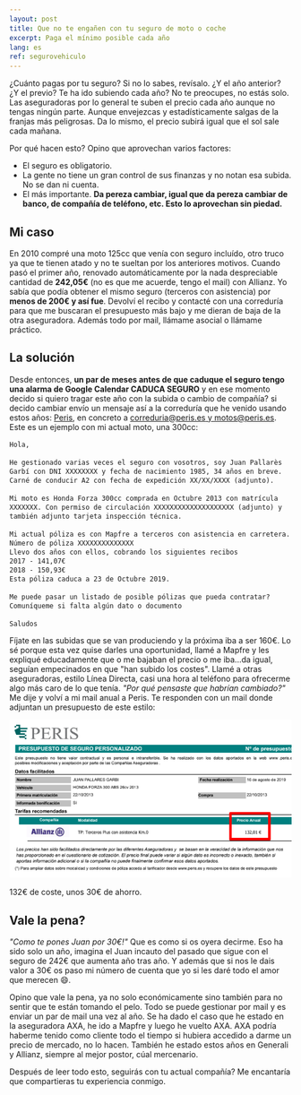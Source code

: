 ```yaml
---
layout: post
title: Que no te engañen con tu seguro de moto o coche
excerpt: Paga el mínimo posible cada año
lang: es
ref: segurovehiculo
---
```


¿Cuánto pagas por tu seguro? Si no lo sabes, revísalo. ¿Y el año anterior? ¿Y el previo? Te ha ido subiendo cada año? No te preocupes, no estás solo. Las aseguradoras por lo general te suben el precio cada año aunque no tengas ningún parte. Aunque envejezcas y estadísticamente salgas de la franjas más peligrosas. Da lo mismo, el precio subirá igual que el sol sale cada mañana.

Por qué hacen esto? Opino que aprovechan varios factores:

- El seguro es obligatorio.
- La gente no tiene un gran control de sus finanzas y no notan esa subida. No se dan ni cuenta.
- El más importante. **Da pereza cambiar, igual que da pereza cambiar de banco, de compañía de teléfono, etc. Esto lo aprovechan sin piedad.**

## Mi caso

En 2010 compré una moto 125cc que venía con seguro incluído, otro truco ya que te tienen atado y no te sueltan por los anteriores motivos. Cuando pasó el primer año, renovado automáticamente por la nada despreciable cantidad de **242,05€** (no es que me acuerde, tengo el mail) con Allianz. Yo sabía que podía obtener el mismo seguro (terceros con asistencia) por **menos de 200€ y así fue**. Devolví el recibo y contacté con una correduría para que me buscaran el presupuesto más bajo y me dieran de baja de la otra aseguradora. Además todo por mail, llámame asocial o llámame práctico.

## La solución

Desde entonces, **un par de meses antes de que caduque el seguro tengo una alarma de Google Calendar CADUCA SEGURO** y en ese momento decido si quiero tragar este año con la subida o cambio de compañía? si decido cambiar envío un mensaje así a la correduría que he venido usando estos años: [Peris](https://www.peris.es/), en concreto a [correduria@peris.es y motos@peris.es](mailto:correduria@peris.es,motos@peris.es). Este es un ejemplo con mi actual moto, una 300cc:

```
Hola,

He gestionado varias veces el seguro con vosotros, soy Juan Pallarès Garbí con DNI XXXXXXXX y fecha de nacimiento 1985, 34 años en breve. Carné de conducir A2 con fecha de expedición XX/XX/XXXX (adjunto).

Mi moto es Honda Forza 300cc comprada en Octubre 2013 con matrícula XXXXXXX. Con permiso de circulación XXXXXXXXXXXXXXXXXXXX (adjunto) y también adjunto tarjeta inspección técnica.

Mi actual póliza es con Mapfre a terceros con asistencia en carretera. Número de póliza XXXXXXXXXXXXXX
Llevo dos años con ellos, cobrando los siguientes recibos
2017 - 141,07€
2018 - 150,93€
Esta póliza caduca a 23 de Octubre 2019.

Me puede pasar un listado de posible pólizas que pueda contratar?
Comuníqueme si falta algún dato o documento

Saludos
```

Fíjate en las subidas que se van produciendo y la próxima iba a ser 160€. Lo sé porque esta vez quise darles una oportunidad, llamé a Mapfre y les expliqué educadamente que o me bajaban el precio o me iba...da igual, seguían empecinados en que "han subido los costes". Llamé a otras aseguradoras, estilo Línea Directa, casi una hora al teléfono para ofrecerme algo más caro de lo que tenía. _"Por qué pensaste que habrían cambiado?"_ Me dije y volví a mi mail anual a Peris. Te responden con un mail donde adjuntan un presupuesto de este estilo:

![Captura presupuesto Peris](../images/presupuesto_peris.png)

132€ de coste, unos 30€ de ahorro.

## Vale la pena?

_"Como te pones Juan por 30€!"_ Que es como si os oyera decirme. Eso ha sido solo un año, imagina el Juan incauto del pasado que sigue con el seguro de 242€ que aumenta año tras año. Y además que si nos le dais valor a 30€ os paso mi número de cuenta que yo si les daré todo el amor que merecen :smile:.

Opino que vale la pena, ya no solo económicamente sino también para no sentir que te están tomando el pelo. Todo se puede gestionar por mail y es enviar un par de mail una vez al año. Se ha dado el caso que he estado en la aseguradora AXA, he ido a Mapfre y luego he vuelto AXA. AXA podría haberme tenido como cliente todo el tiempo si hubiera accedido a darme un precio de mercado, no lo hacen. También he estado estos años en Generali y Allianz, siempre al mejor postor, cúal mercenario.

Después de leer todo esto, seguirás con tu actual compañía? Me encantaría que compartieras tu experiencia conmigo.
